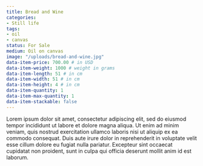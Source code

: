 ```yaml
---
title: Bread and Wine
categories:
- Still life
tags:
- oil
- canvas
status: For Sale
medium: Oil on canvas
image: "/uploads/bread-and-wine.jpg"
data-item-price: 700.00 # in USD
data-item-weight: 1000 # weight in grams 
data-item-length: 51 # in cm
data-item-width: 51 # in cm
data-item-height: 4 # in cm
data-item-quantity: 1
data-item-max-quantity: 1
data-item-stackable: false
---
```


Lorem ipsum dolor sit amet, consectetur adipiscing elit, sed do eiusmod tempor incididunt ut labore et dolore magna aliqua. Ut enim ad minim veniam, quis nostrud exercitation ullamco laboris nisi ut aliquip ex ea commodo consequat. Duis aute irure dolor in reprehenderit in voluptate velit esse cillum dolore eu fugiat nulla pariatur. Excepteur sint occaecat cupidatat non proident, sunt in culpa qui officia deserunt mollit anim id est laborum.